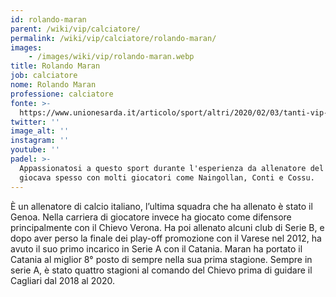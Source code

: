 ```yaml
---
id: rolando-maran
parent: /wiki/vip/calciatore/
permalink: /wiki/vip/calciatore/rolando-maran/
images:
    - /images/wiki/vip/rolando-maran.webp
title: Rolando Maran
job: calciatore
nome: Rolando Maran
professione: calciatore
fonte: >-
  https://www.unionesarda.it/articolo/sport/altri/2020/02/03/tanti-vip-e-non-solo-innamorati-del-padel-4-982729.html
twitter: ''
image_alt: ''
instagram: ''
youtube: ''
padel: >-
  Appassionatosi a questo sport durante l'esperienza da allenatore del Cagliari,
  giocava spesso con molti giocatori come Naingollan, Conti e Cossu.
---
```

È un allenatore di calcio italiano, l’ultima squadra che ha allenato è stato il Genoa. Nella carriera di giocatore invece ha giocato come difensore principalmente con il Chievo Verona. Ha poi allenato alcuni club di Serie B, e dopo aver perso la finale dei play-off promozione con il Varese nel 2012, ha avuto il suo primo incarico in Serie A con il Catania. Maran ha portato il Catania al miglior 8° posto di sempre nella sua prima stagione. Sempre in serie A, è stato quattro stagioni al comando del Chievo prima di guidare il Cagliari dal 2018 al 2020.